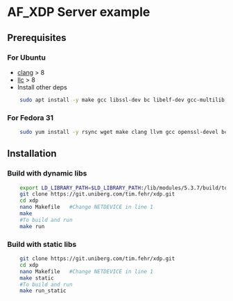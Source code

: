 # AF_XDP Server example
## Prerequisites
### For Ubuntu
 - [clang](https://apt.llvm.org/) > 8
 - [llc](https://apt.llvm.org/) > 8
 - Install other deps
```bash
    sudo apt install -y make gcc libssl-dev bc libelf-dev gcc-multilib libncurses5-dev git pkg-config libmnl0 bison flex
```
### For Fedora 31
```bash
    sudo yum install -y rsync wget make clang llvm gcc openssl-devel bc elfutils-libelf-devel glibc-devel ncurses-devel git pkg-config libmnl bison flex
```
## Installation
### Build with dynamic libs
```bash
    export LD_LIBRARY_PATH=$LD_LIBRARY_PATH:/lib/modules/5.3.7/build/tools/lib/bpf/
    git clone https://git.uniberg.com/tim.fehr/xdp.git
    cd xdp
    nano Makefile   #Change NETDEVICE in line 1
    make
    #To build and run
    make run
```
### Build with static libs
```bash
    git clone https://git.uniberg.com/tim.fehr/xdp.git
    cd xdp
    nano Makefile   #Change NETDEVICE in line 1
    make static
    #To build and run
    make run_static
```
